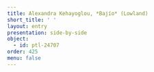 ```yaml
---
title: Alexandra Kehayoglou, *Bajío* (Lowland)
short_title: ' '
layout: entry
presentation: side-by-side
object:
  - id: ptl-24707
order: 425
menu: false
---
```



